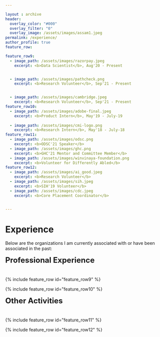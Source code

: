 ```yaml
---

layout : archive
header:
  overlay_color: "#000"
  overlay_filter: "0"
  overlay_image: /assets/images/assam1.jpeg
permalink: /experience/
author_profile: true
feature_row:

feature_row9:
  - image_path: /assets/images/razorpay.jpeg 
    excerpt: <b>Data Scientist</b>, Aug'20 - Present


  - image_path: /assets/images/pathcheck.png
    excerpt: <b>Research Volunteer</b>, Sep'21 - Present


  - image_path: /assets/images/cambridge.jpeg
    excerpt: <b>Research Volunteer</b>, Sep'21 - Present
feature_row10:
  - image_path: /assets/images/adobe-final.jpeg 
    excerpt: <b>Product Intern</b>, May'19 - July-19
  
  - image_path: /assets/images/cmi-logo.png
    excerpt: <b>Research Intern</b>, May'18 - July-18
feature_row11:
  - image_path: /assets/images/odsc.png
    excerpt: <b>ODSC'21 Speaker</b>
  - image_path: /assets/images/ghc.png
    excerpt: <b>GHC'21 Mentor and Committee Member</b>
  - image_path: /assets/images/winvinaya-foundation.png
    excerpt: <b>Volunteer for Differently Abled</b>
feature_row12:
  - image_path: /assets/images/ai_good.jpeg
    excerpt: <b>Research Volunteer</b>
  - image_path: /assets/images/sih.jpeg
    excerpt: <b>SIH'19 Volunteer</b>
  - image_path: /assets/images/cdc.jpeg
    excerpt: <b>Core Placement Coordinator</b>


---
```


# Experience

Below are the organizations I am currently associated with or have been associated in the past:



<div style="margin-bottom:1cm" align="left"><font size="5"><b>Professional Experience</b></font></div>

<div class="grid__wrapper">
{% include feature_row id="feature_row9" %}
</div>

<div class="grid__wrapper">

{% include feature_row id="feature_row10" %}

</div>


<div style="margin-bottom:1cm" align="left"><font size="5"><b>Other Activities</b></font></div>
<div class="grid__wrapper">

{% include feature_row id="feature_row11" %}

</div>
<div class="grid__wrapper">

{% include feature_row id="feature_row12" %}

</div>

